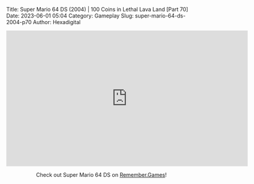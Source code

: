 Title: Super Mario 64 DS (2004) | 100 Coins in Lethal Lava Land [Part 70]
Date: 2023-06-01 05:04
Category: Gameplay
Slug: super-mario-64-ds-2004-p70
Author: Hexadigital

<center><iframe src="https://www.youtube.com/embed/LZZnF9do99o?feature=oembed" allow="accelerometer; autoplay; encrypted-media; gyroscope; picture-in-picture" width="640" height="360" frameborder="0"></iframe>

Check out Super Mario 64 DS on [Remember.Games](https://remember.games/game/2250/super-mario-64-ds/)!</center>